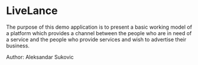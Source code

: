 # LiveLance

The purpose of this demo application is to present a basic working model of a platform which provides a channel between the people who are in need of a service and the people who	provide services and wish to advertise their business. 

Author: Aleksandar Sukovic
